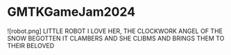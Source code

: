 # GMTKGameJam2024
![robot.png]
LITTLE ROBOT I LOVE HER, THE CLOCKWORK ANGEL OF THE SNOW BEGOTTEN IT CLAMBERS AND SHE CLIBMS AND BRINGS THEM TO THEIR BELOVED

